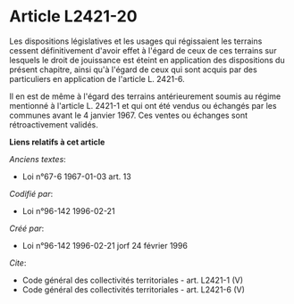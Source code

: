 # Article L2421-20

Les dispositions législatives et les usages qui régissaient les terrains cessent définitivement d'avoir effet à l'égard de
ceux de ces terrains sur lesquels le droit de jouissance est éteint en application des dispositions du présent chapitre,
ainsi qu'à l'égard de ceux qui sont acquis par des particuliers en application de l'article L. 2421-6. 

Il en est de même à l'égard des terrains antérieurement soumis au régime mentionné à l'article L. 2421-1 et qui ont été
vendus ou échangés par les communes avant le 4 janvier 1967. Ces ventes ou échanges sont rétroactivement validés.

**Liens relatifs à cet article**

_Anciens textes_:

  - Loi n°67-6 1967-01-03 art. 13

_Codifié par_:

  - Loi n°96-142 1996-02-21

_Créé par_:

  - Loi n°96-142 1996-02-21 jorf 24 février 1996

_Cite_:

  - Code général des collectivités territoriales - art. L2421-1 (V)
  - Code général des collectivités territoriales - art. L2421-6 (V)
